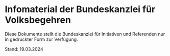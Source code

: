 # Infomaterial der Bundeskanzlei für Volksbegehren

Diese Dokumente stellt die Bundeskanzlei für Initiativen und Referenden nur in gedruckter Form zur Verfügung. 

Stand: 19.03.2024
